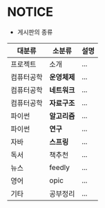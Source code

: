 # NOTICE

* 게시판의 종류

|대분류|소분류|설명|
|---|---|---|
|프로젝트|소개|...|
|컴퓨터공학|**운영체제**|...|
|컴퓨터공학|**네트워크**|...|
|컴퓨터공학|**자료구조**|...|
|파이썬|**알고리즘**|...|
|파이썬|**연구**|...|
|자바|**스프링**|...|
|독서|책추천|...|
|뉴스|feedly|...|
|영어|opic|...|
|기타|공부정리|...|